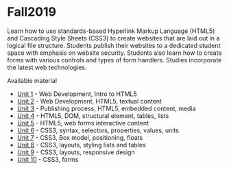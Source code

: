 # Fall2019
Learn how to use standards-based Hyperlink Markup Language (HTML5) and Cascading Style Sheets (CSS3) to create websites that are laid out in a logical file structure. Students publish their websites to a dedicated student space with emphasis on website security. Students also learn how to create forms with various controls and types of form handlers. Studies incorporate the latest web technologies.

Available material 
* [Unit 1](https://github.com/ebajcar/Fall2019/blob/notes10049/unit1.md) - Web Development, Intro to HTML5
* [Unit 2](https://github.com/ebajcar/Fall2019/blob/notes10049/unit2.md) - Web Development, HTML5, textual content
* [Unit 3](https://github.com/ebajcar/Fall2019/blob/notes10049/unit3.md) - Publishing process, HTML5, embedded content, media
* [Unit 4](https://github.com/ebajcar/Fall2019/blob/notes10049/unit4.md) - HTML5, DOM, structural element, tables, lists
* [Unit 5](https://github.com/ebajcar/Fall2019/blob/notes10049/unit5.md) - HTML5, web forms interactive content
* [Unit 6](https://github.com/ebajcar/Fall2019/blob/notes10049/unit6.md) - CSS3, syntax, selectors, properties, values, units
* [Unit 7](https://github.com/ebajcar/Fall2019/blob/notes10049/unit7.md) - CSS3, Box model, positioning, floats
* [Unit 8](https://github.com/ebajcar/Fall2019/blob/notes10049/unit8.md) - CSS3, layouts, styling lists and tables
* [Unit 9](https://github.com/ebajcar/Fall2019/blob/notes10049/unit9.md) - CSS3, layouts, responsive design
* [Unit 10](https://github.com/ebajcar/Fall2019/blob/notes10049/unit10.md) - CSS3, forms


